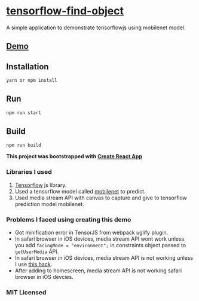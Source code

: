 # [tensorflow-find-object](https://find.surge.sh)

A simple application to demonstrate tensorflowjs using mobilenet model.

## [Demo](https://find.surge.sh)

## Installation

```bash
yarn or npm install
```

## Run

```bash
npm run start
```

## Build

```bash
npm run build
```

**This project was bootstrapped with [Create React App](https://github.com/facebookincubator/create-react-app)**

### Libraries I used

1.  [Tensorflow](https://js.tensorflow.org/) js library.
2.  Used a tensorflow model called [mobilenet](https://github.com/tensorflow/models/blob/master/research/slim/nets/mobilenet_v1.md) to predict.
3.  Used media stream API with canvas to capture and give to tensorflow prediction model mobilenet.

### Problems I faced using creating this demo

* Got minification error in TensorJS from webpack uglify plugin.
* In safari browser in iOS devices, media stream API wont work unless you add `facingMode = "environment";` in constraints object passed to `getUserMedia` API.
* In safari browser in iOS devices, media stream API is not working unless I use [this hack](https://github.com/webrtc/samples/issues/929#issuecomment-330816567).
* After adding to homescreen, media stream API is not working safari browser in iOS devcies.

### MIT Licensed
